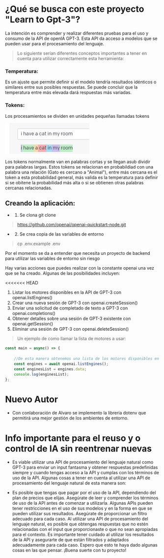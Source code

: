 # ¿Qué se busca con este proyecto "Learn to Gpt-3"?
La intención es comprender y realizar diferentes pruebas para el uso y consumo de la API de openIA GPT-3.
Esta API da acceso a modelos que se pueden usar para el procesamiento del lenguaje.

>Lo siguiente serían diferentes conceptos importantes a tener en cuenta para utilizar correctamente esta herramienta:
### Temperatura:
Es un ajuste que permite definir si el modelo tendría resultados idénticos o similares entre sus posibles respuestas. Se puede concluir que la temperatura entre más elevada dará respuestas más variadas.
### Tokens:
Los procesamientos se dividen en unidades pequeñas llamadas tokens

![](assets/img/tokens_division.png)

Los tokens normalmente van en palabras cortas y se llegan asub dividir para palabras largas. 
Estos tokens se relacionan en probabildiad con una palabra una relación (Gato es cercano a "Animal"), entre más cercana es el token a esta probabilidad general, más valida es la temperatura para definir si se obitene la probabilidad más alta o si se obtienen otras palabras cercanas relacionadas.

## Creando la aplicación:
* 1. Se clona git clone
> https://github.com/openai/openai-quickstart-node.git 
* 2. Se crea copia de las variables de entorno 
> cp .env.example .env

Por el momento se da a entender que necesita un proyecto de backend para utilizar las variables de entorno sin riesgo

Hay varias acciones que puedes realizar con la constante openai una vez que se ha creado. Algunas de las posibilidades incluyen:

<<<<<<< HEAD
1. Listar los motores disponibles en la API de GPT-3 con openai.listEngines()
2. Crear una nueva sesión de GPT-3 con openai.createSession()
3. Enviar una solicitud de completado de texto a GPT-3 con openai.completions()
4. Obtener detalles sobre una sesión de GPT-3 existente con openai.getSession()
5. Eliminar una sesión de GPT-3 con openai.deleteSession()

>Un ejemplo de como llamar la lista de motores a usar:
```js 
const main = async() => {

    //De esta manera obtenemos una lista de los motores disponibles en la API
    const engines = await openai.listEngines();
    const enginesList = engines.data;
    console.log(enginesList);
};
```

# Nuevo Autor
* Con conlaboración de Alvaro se implemento la librería dotenv que permitirá una mejor gestión de los ambientes de entorno. 

# Info importante para el reuso y o control de IA sin reentrenar nuevas

* Es viable utilizar una API de procesamiento del lenguaje natural como GPT-3 para enviar un input fantasma y obtener respuestas predefinidas siempre y cuando tengas acceso a la API y cumplas con los términos de uso de la API. Algunas cosas a tener en cuenta al utilizar una API de procesamiento del lenguaje natural de esta manera son:

* Es posible que tengas que pagar por el uso de la API, dependiendo del plan de precios que elijas.
Asegúrate de leer y comprender los términos de uso de la API antes de comenzar a utilizarla. Algunas APIs pueden tener restricciones en el uso de sus modelos y en la forma en que se pueden utilizar sus resultados.
Asegúrate de proporcionar un filtro adecuado para cada caso. Al utilizar una API de procesamiento del lenguaje natural, es posible que obtengas respuestas que no estén relacionadas con el input que proporcionaste o que no sean apropiadas para el contexto. Es importante tener cuidado al utilizar los resultados de la API y asegurarte de que están filtrados y adaptados adecuadamente para cada caso.
Espero que esto te haya dado algunas cosas en las que pensar. ¡Buena suerte con tu proyecto!



